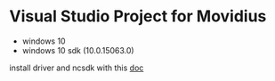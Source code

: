 # Visual Studio Project for Movidius

- windows 10
- windows 10 sdk (10.0.15063.0)

install driver and ncsdk with this [doc](https://github.com/zhoujustin/ncsdk)


